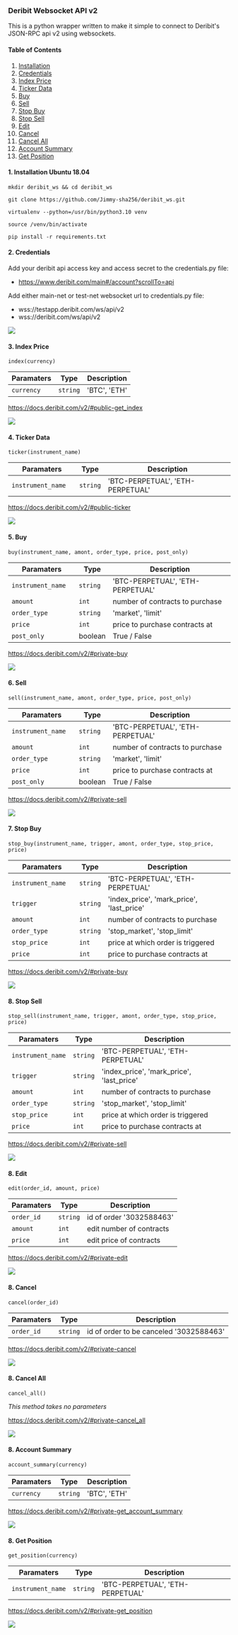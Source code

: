 ### Deribit Websocket API v2

This is a python wrapper written to make it simple to connect to Deribit's JSON-RPC api v2 using websockets.

#### Table of Contents  
1. [Installation](#installation)
2. [Credentials](#credentials)
3. [Index Price](#index)
4. [Ticker Data](#ticker)
5. [Buy](#buy)
6. [Sell](#sell)
7. [Stop Buy](#stop_buy)
8. [Stop Sell](#stop_sell)
9. [Edit](#edit)
10. [Cancel](#cancel)
11. [Cancel All](#cancel_all)
12. [Account Summary](#account_summary)
13. [Get Position](#get_position)

<a name="installation"/>

#### 1. Installation Ubuntu 18.04

```shell
mkdir deribit_ws && cd deribit_ws

git clone https://github.com/Jimmy-sha256/deribit_ws.git

virtualenv --python=/usr/bin/python3.10 venv

source /venv/bin/activate

pip install -r requirements.txt

```
<a name="credentials"/>

#### 2. Credentials

Add your deribit api access key and access secret to the credentials.py file:
* https://www.deribit.com/main#/account?scrollTo=api

Add either main-net or test-net websocket url to credentials.py file:
* wss://testapp.deribit.com/ws/api/v2
* wss://deribit.com/ws/api/v2

![](images/credentials.png)

<a name="index"/>

#### 3. Index Price
  
```shell
index(currency)
```
 
 | Paramaters          | Type       | Description                                         |
 |---------------------|------------|-----------------------------------------------------|
 | `currency  `        | `string`   | 'BTC', 'ETH'                                        |

https://docs.deribit.com/v2/#public-get_index

![](images/index.png)

<a name="ticker"/>

#### 4. Ticker Data
  
`ticker(instrument_name)`

 | Paramaters          | Type       | Description                                          |                                         
 |---------------------|------------|------------------------------------------------------|
 | `instrument_name  ` | `string`   | 'BTC-PERPETUAL', 'ETH-PERPETUAL'                     |

https://docs.deribit.com/v2/#public-ticker

![](images/ticker.png)

<a name="buy"/>

#### 5. Buy

`buy(instrument_name, amont, order_type, price, post_only)`

 | Paramaters          | Type       | Description                                         |
 |---------------------|------------|-----------------------------------------------------|
 | `instrument_name  ` | `string`   | 'BTC-PERPETUAL', 'ETH-PERPETUAL'                    |
 | `amount  `          | `int`      | number of contracts to purchase                     |
 | `order_type  `      | `string`   | 'market', 'limit'                                   |
 | `price       `      | `int`      | price to purchase contracts at                      |          
 | `post_only   `      | boolean    | True / False                                        |

https://docs.deribit.com/v2/#private-buy

![](images/buy.png)

<a name="sell"/>

#### 6. Sell

`sell(instrument_name, amont, order_type, price, post_only)`

 | Paramaters          | Type       | Description                                         |
 |---------------------|------------|-----------------------------------------------------|
 | `instrument_name  ` | `string`   | 'BTC-PERPETUAL', 'ETH-PERPETUAL'                    |
 | `amount  `          | `int`      | number of contracts to purchase                     |
 | `order_type  `      | `string`   | 'market', 'limit'                                   |
 | `price       `      | `int`      | price to purchase contracts at                      |          
 | `post_only   `      | boolean    | True / False                                        |

https://docs.deribit.com/v2/#private-sell

![](images/sell.png)


<a name="stop_buy"/>

#### 7. Stop Buy

`stop_buy(instrument_name, trigger, amont, order_type, stop_price, price)`

 | Paramaters          | Type       | Description                                         |
 |---------------------|------------|-----------------------------------------------------|
 | `instrument_name  ` | `string`   | 'BTC-PERPETUAL', 'ETH-PERPETUAL'                    |  
 | `trigger  `         | `string`   | 'index_price', 'mark_price', 'last_price'           |
 | `amount  `          | `int`      | number of contracts to purchase                     |
 | `order_type  `      | `string`   | 'stop_market', 'stop_limit'                         |
 | `stop_price       ` | `int`      | price at which order is triggered                   |          
 | `price   `          | `int`      | price to purchase contracts at                      | 

https://docs.deribit.com/v2/#private-buy

![](images/stop_buy.png)

<a name="stop_sell"/>

#### 8. Stop Sell

`stop_sell(instrument_name, trigger, amont, order_type, stop_price, price)`

 | Paramaters          | Type       | Description                                         |
 |---------------------|------------|-----------------------------------------------------|
 | `instrument_name`   | `string`   | 'BTC-PERPETUAL', 'ETH-PERPETUAL'                    |  
 | `trigger`           | `string`   | 'index_price', 'mark_price', 'last_price'           |
 | `amount`            | `int`      | number of contracts to purchase                     |
 | `order_type`        | `string`   | 'stop_market', 'stop_limit'                         |
 | `stop_price`        | `int`      | price at which order is triggered                   |          
 | `price`             | `int`      | price to purchase contracts at                      | 
 
https://docs.deribit.com/v2/#private-sell

![](images/stop_sell.png)

<a name="edit"/>

#### 8. Edit

`edit(order_id, amount, price)`

 | Paramaters          | Type       | Description                                         |
 |---------------------|------------|-----------------------------------------------------|
 | `order_id`          | `string`   | id of order '3032588463'                            |  
 | `amount`            | `int`      | edit number of contracts                            |
 | `price`             | `int`      | edit price of contracts                             |

https://docs.deribit.com/v2/#private-edit

![](images/edit.png)

<a name="cancel"/>

#### 8. Cancel

`cancel(order_id)`

 | Paramaters          | Type       | Description                                         |
 |---------------------|------------|-----------------------------------------------------|
 | `order_id`          | `string`   | id of order to be canceled '3032588463'             |  

https://docs.deribit.com/v2/#private-cancel

![](images/cancel.png)

<a name="cancel_all"/>

#### 8. Cancel All

`cancel_all()`

_This method takes no parameters_

https://docs.deribit.com/v2/#private-cancel_all

![](images/cancel_all.png)

<a name="account_summary"/>

#### 8. Account Summary

`account_summary(currency)`

 | Paramaters          | Type       | Description                                         |
 |---------------------|------------|-----------------------------------------------------|
 | `currency`          | `string`   | 'BTC', 'ETH'                                        |
 
https://docs.deribit.com/v2/#private-get_account_summary

![](images/account_summary.png)

<a name="get_position"/>

#### 8. Get Position

`get_position(currency)`

 | Paramaters          | Type       | Description                                         |
 |---------------------|------------|-----------------------------------------------------|
 | `instrument_name`   | `string`   | 'BTC-PERPETUAL', 'ETH-PERPETUAL'                    |
 
https://docs.deribit.com/v2/#private-get_position

![](images/get_position.png)
